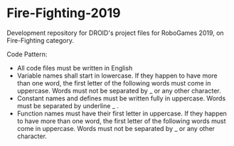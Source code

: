 # Fire-Fighting-2019
Development repository for DROID's project files for RoboGames 2019, on Fire-Fighting category.

Code Pattern:
- All code files must be written in English
- Variable names shall start in lowercase. If they happen to have more than one word, the first letter of the following words must come in uppercase. Words must not be separated by _ or any other character.
- Constant names and defines must be written fully in uppercase. Words must be separated by underline _ .
- Function names must have their first letter in uppercase. If they happen to have more than one word, the first letter of the following words must come in uppercase. Words must not be separated by _ or any other character.
